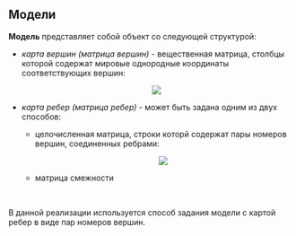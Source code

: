 ## Модели

**Модель** представляет собой объект со следующей структурой:

- *карта вершин (матрица вершин)* - вещественная матрица, столбцы которой содержат мировые однородные координаты соответствующих вершин:

  <p align="center"><img src="https://github.com/cellardoor42/AffineTransform/blob/master/src/app/components/Reference/docs/ru/math/2d/1.gif?raw=true"></p>

- *карта ребер (матрица ребер)* - может быть задана одним из двух способов:

  - целочисленная матрица, строки которй содержат пары номеров вершин, соединенных ребрами:

    <p align="center"><img src="https://github.com/cellardoor42/AffineTransform/blob/master/src/app/components/Reference/docs/ru/math/2d/2.gif?raw=true"></p>

  - матрица смежности

    ​


В данной реализации используется способ задания модели с картой ребер в виде пар номеров вершин.